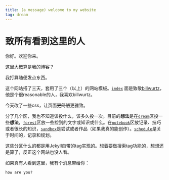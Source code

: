 ```yaml
---
title: (a message) welcome to my website
tag: dream
---
```

# 致所有看到这里的人

你好。欢迎你来。

这里大概算是我的博客？

我打算随便发点东西。

这个网站搭了三天，套用了三个（以上）的网站模板。[`index`](/) 面是致敬[billwurtz](https://www.billwurtz.com)，他是个很reasonable的人，我喜欢billwurtz。

今天改了一些css，让页面~~更简陋~~更雅致。

分了几个区，我也不知道该投什么，该多久投一次。目前的**想法**是在[`dream`](/dream)区投一些**想法**，[`forest`](/forest)区放一些捡到的文字或知识或什么。在[`notebook`](/notebook)区放记录、技巧或者很长的知识，[`sandbox`](/sandbox)是尝试或者作品（如果我真的能创作）。[`schedule`](/schedule)是关于时间的，记录和规划。

这些分区什么的都是用Jekyll自带的tag实现的。想着要做搜索tag功能的，想想还是算了，反正这个网站也没人看。

如果真有人看到这里，我有个消息带给你：
```
how are you?
```